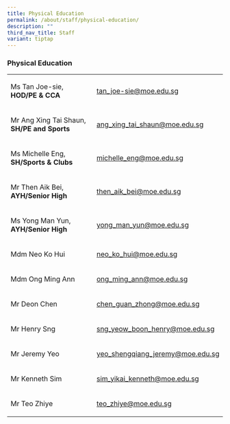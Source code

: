 ```yaml
---
title: Physical Education
permalink: /about/staff/physical-education/
description: ""
third_nav_title: Staff
variant: tiptap
---
```

<h3>Physical Education</h3>
<table>
<tbody>
<tr>
<td rowspan="1" colspan="1">
<p>Ms Tan Joe-sie, <strong>HOD/PE &amp; CCA</strong>
</p>
</td>
<td rowspan="1" colspan="1">
<p><a href="mailto:tan_joe-sie@moe.edu.sg" rel="noopener noreferrer nofollow" target="_blank">tan_joe-sie@moe.edu.sg</a>
</p>
</td>
</tr>
<tr>
<td rowspan="1" colspan="1">
<p>Mr Ang Xing Tai Shaun, <strong>SH/PE and Sports</strong>
</p>
</td>
<td rowspan="1" colspan="1">
<p><a href="mailto:ang_xing_tai_shaun@moe.edu.sg" rel="noopener noreferrer nofollow" target="_blank">ang_xing_tai_shaun@moe.edu.sg</a>
</p>
</td>
</tr>
<tr>
<td rowspan="1" colspan="1">
<p>Ms Michelle Eng, <strong>SH/Sports &amp; Clubs</strong>
</p>
</td>
<td rowspan="1" colspan="1">
<p><a href="michelle_eng@moe.edu.sg" rel="noopener noreferrer nofollow" target="_blank">michelle_eng@moe.edu.sg</a>
</p>
</td>
</tr>
<tr>
<td rowspan="1" colspan="1">
<p>Mr Then Aik Bei, <strong>AYH/Senior High</strong>
</p>
</td>
<td rowspan="1" colspan="1">
<p><a href="mailto:then_aik_bei@moe.edu.sg" rel="noopener noreferrer nofollow" target="_blank">then_aik_bei@moe.edu.sg</a>
</p>
</td>
</tr>
<tr>
<td rowspan="1" colspan="1">
<p>Ms Yong Man Yun, <strong>AYH/Senior High</strong>
</p>
</td>
<td rowspan="1" colspan="1">
<p><a href="mailto:yong_man_yun@moe.edu.sg" rel="noopener noreferrer nofollow" target="_blank">yong_man_yun@moe.edu.sg</a>
</p>
</td>
</tr>
<tr>
<td rowspan="1" colspan="1">
<p>Mdm Neo Ko Hui</p>
</td>
<td rowspan="1" colspan="1">
<p><a href="mailto:neo_ko_hui@moe.edu.sg" rel="noopener noreferrer nofollow" target="_blank">neo_ko_hui@moe.edu.sg</a>
</p>
</td>
</tr>
<tr>
<td rowspan="1" colspan="1">
<p>Mdm Ong Ming Ann</p>
</td>
<td rowspan="1" colspan="1">
<p><a href="mailto:ong_ming_ann@moe.edu.sg" rel="noopener noreferrer nofollow" target="_blank">ong_ming_ann@moe.edu.sg</a>
</p>
</td>
</tr>
<tr>
<td rowspan="1" colspan="1">
<p>Mr Deon Chen</p>
</td>
<td rowspan="1" colspan="1">
<p><a href="chen_guan_zhong@moe.edu.sg" rel="noopener noreferrer nofollow" target="_blank">chen_guan_zhong@moe.edu.sg</a>
</p>
</td>
</tr>
<tr>
<td rowspan="1" colspan="1">
<p>Mr Henry Sng</p>
</td>
<td rowspan="1" colspan="1">
<p><a href="mailto:sng_yeow_boon_henry@moe.edu.sg" rel="noopener noreferrer nofollow" target="_blank">sng_yeow_boon_henry@moe.edu.sg</a>
</p>
</td>
</tr>
<tr>
<td rowspan="1" colspan="1">
<p>Mr Jeremy Yeo</p>
</td>
<td rowspan="1" colspan="1">
<p><a href="mailto:yeo_shengqiang_jeremy@moe.edu.sg" rel="noopener noreferrer nofollow" target="_blank">yeo_shengqiang_jeremy@moe.edu.sg</a>
</p>
</td>
</tr>
<tr>
<td rowspan="1" colspan="1">
<p>Mr Kenneth Sim</p>
</td>
<td rowspan="1" colspan="1">
<p><a href="sim_yikai_kenneth@moe.edu.sg" rel="noopener noreferrer nofollow" target="_blank">sim_yikai_kenneth@moe.edu.sg</a>
</p>
</td>
</tr>
<tr>
<td rowspan="1" colspan="1">
<p>Mr Teo Zhiye</p>
</td>
<td rowspan="1" colspan="1">
<p><a href="mailto:teo_zhiye@moe.edu.sg" rel="noopener noreferrer nofollow" target="_blank">teo_zhiye@moe.edu.sg</a>
</p>
</td>
</tr>
</tbody>
</table>
<p></p>